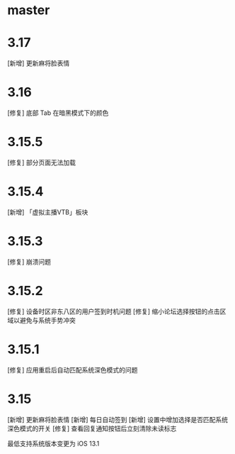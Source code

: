 # master

# 3.17

[新增] 更新麻将脸表情

# 3.16

[修复] 底部 Tab 在暗黑模式下的颜色

# 3.15.5

[修复] 部分页面无法加载

# 3.15.4

[新增] 「虚拟主播VTB」板块

# 3.15.3

[修复] 崩溃问题

# 3.15.2

[修复] 设备时区非东八区的用户签到时机问题
[修复] 缩小论坛选择按钮的点击区域以避免与系统手势冲突

# 3.15.1

[修复] 应用重启后自动匹配系统深色模式的问题

# 3.15

[新增] 更新麻将脸表情
[新增] 每日自动签到
[新增] 设置中增加选择是否匹配系统深色模式的开关
[修复] 查看回复通知按钮后立刻清除未读标志

最低支持系统版本变更为 iOS 13.1
